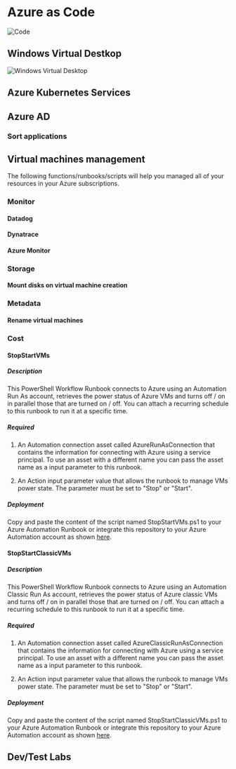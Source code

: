 # Azure as Code
![Code](https://github.com/faroukfriha/azure-as-code/workflows/Code/badge.svg)

## Windows Virtual Destkop
![Windows Virtual Desktop](https://github.com/faroukfriha/azure-as-code/workflows/Windows%20Virtual%20Desktop/badge.svg)

## Azure Kubernetes Services

## Azure AD
### Sort applications

## Virtual machines management
The following functions/runbooks/scripts will help you managed all of your resources in your Azure subscriptions.
### Monitor
#### Datadog
#### Dynatrace
#### Azure Monitor
### Storage
#### Mount disks on virtual machine creation
### Metadata
#### Rename virtual machines
### Cost

#### StopStartVMs

##### Description

This PowerShell Workflow Runbook connects to Azure using an Automation Run As account, retrieves the power status of Azure VMs and turns off / on  in parallel those that are turned on / off. You can attach a recurring schedule to this runbook to run it at a specific time.

##### Required

1. An Automation connection asset called AzureRunAsConnection that contains the information for connecting with Azure using a service principal.  To use an asset with a different name you can pass the asset name as a input parameter to this runbook.

2. An Action input parameter value that allows the runbook to manage VMs power state. The parameter must be set to "Stop" or "Start".

##### Deployment

Copy and paste the content of the script named StopStartVMs.ps1 to your Azure Automation Runbook or integrate this repository to your Azure Automation account as shown [here](https://docs.microsoft.com/en-us/azure/automation/automation-source-control-integration#step-2--set-up-source-control-in-azure-automation).

#### StopStartClassicVMs

##### Description

This PowerShell Workflow Runbook connects to Azure using an Automation Classic Run As account, retrieves the power status of Azure classic VMs and turns off / on  in parallel those that are turned on / off. You can attach a recurring schedule to this runbook to run it at a specific time.

##### Required

1. An Automation connection asset called AzureClassicRunAsConnection that contains the information for connecting with Azure using a service principal.  To use an asset with a different name you can pass the asset name as a input parameter to this runbook.

2. An Action input parameter value that allows the runbook to manage VMs power state. The parameter must be set to "Stop" or "Start".

##### Deployment

Copy and paste the content of the script named StopStartClassicVMs.ps1 to your Azure Automation Runbook or integrate this repository to your Azure Automation account as shown [here](https://docs.microsoft.com/en-us/azure/automation/automation-source-control-integration#step-2--set-up-source-control-in-azure-automation).

## Dev/Test Labs
